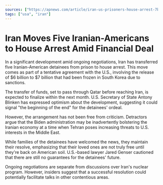 ```yaml
---
sources: ["https://apnews.com/article/iran-us-prisoners-house-arrest-7be581f79f66636355600627dda3a5ae", "https://edition.cnn.com/2023/08/10/politics/americans-released-from-iranian-prison-house-arrest/index.html"]
tags: ["usa", "iran"]
---
```

# Iran Moves Five Iranian-Americans to House Arrest Amid Financial Deal

In a significant development amid ongoing negotiations, Iran has transferred five Iranian-American detainees from prison to house arrest. This move comes as part of a tentative agreement with the U.S., involving the release of $6 billion to $7 billion that had been frozen in South Korea due to sanctions.

The transfer of funds, set to pass through Qatar before reaching Iran, is expected to finalize within the next month. U.S. Secretary of State Antony Blinken has expressed optimism about the development, suggesting it could signal "the beginning of the end" for the detainees' ordeal.

However, the arrangement has not been free from criticism. Detractors argue that the Biden administration may be inadvertently bolstering the Iranian economy at a time when Tehran poses increasing threats to U.S. interests in the Middle East.

While families of the detainees have welcomed the news, they maintain their resolve, emphasizing that their loved ones are not truly free until they're back on American soil. U.S.-based lawyer Jared Genser cautioned that there are still no guarantees for the detainees' future.

Ongoing negotiations are separate from discussions over Iran's nuclear program. However, insiders suggest that a successful resolution could potentially facilitate talks in other contentious areas.